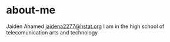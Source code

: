 # about-me
Jaiden Ahamed 
jaidena2277@hstat.org
I am in the high school of telecomunication arts and technology